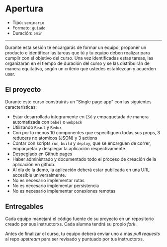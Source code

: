 # Apertura

* Tipo: `seminario`
* Formato: `guiado`
* Duración: `5min`

***

Durante esta sesión te encargarás de formar un equipo, proponer un producto e
identificar las tareas que tú y tu equipo deben realizar para cumplir con el
objetivo del curso. Una vez identificadas estas tareas, las organizarán en el
tiempo de duración del curso y se las distribuirán de manera equitativa, según
un criterio que ustedes establezcan y acuerden usar.

## El proyecto

Durante este curso construirás un "Single page app" con las siguientes
características:

* Estar desarrollada íntegramente en `ES6` y empaquetada de manera automatizada
  con `babel` o `webpack`
* Utilizando `React` y `Redux`
* Con por lo menos 10 componentes que especifiquen todas sus props, 3 reducers
  no atomicos (JSON) y 3 actions
* Contar con scripts `run`, `build` y `deploy`, que se encarguen de correr,
  empaquetar y desplegar la aplicación respectivamente.
* Despeglado en Github pages
* Haber administrado y documentado todo el proceso de creación de la aplicación
  en github.
* Al día de la demo, la aplicación deberá estar publicada en una URL accesible
  universalmente.
* No es necesario implementar rutas
* No es necesario implementar persistencia
* No es necesario implementar conexiones remotas

## Entregables

Cada equipo manejará el código fuente de su proyecto en un repositorio creado
por sus instructorxs. Cada alumna tendrá su propio _fork_.

Antes de finalizar el curso, tu equipo deberá enviar uno a más _pull requests_
al repo _upstream_ para ser revisado y puntuado por tus instructorxs.
